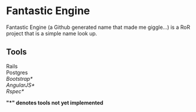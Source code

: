 # Fantastic Engine
Fantastic Engine (a Github generated name that made me giggle...) is a RoR project that is a simple name look up.

## Tools

Rails   
Postgres   
_Bootstrap*_   
_AngularJS*_   
_Rspec*_   
   
__"*" denotes tools not yet implemented__ 
